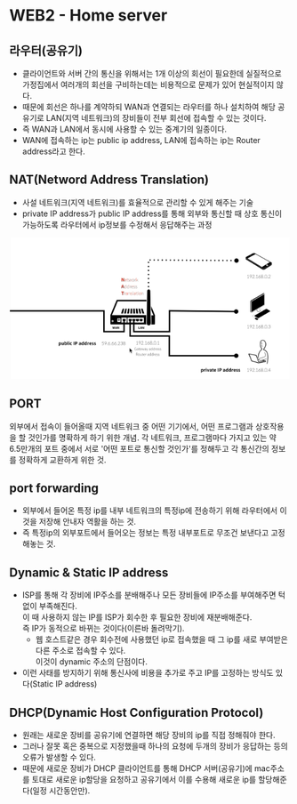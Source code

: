 # WEB2 - Home server

## 라우터(공유기)

- 클라이언트와 서버 간의 통신을 위해서는 1개 이상의 회선이 필요한데 실질적으로 가정집에서 여러개의 회선을 구비하는데는 비용적으로 문제가 있어 현실적이지 않다.  
- 때문에 회선은 하나를 계약하되 WAN과 연결되는 라우터를 하나 설치하여 해당 공유기로 LAN(지역 네트워크)의 장비들이 전부 회선에 접속할 수 있는 것이다.  
- 즉 WAN과 LAN에서 동시에 사용할 수 있는 중계기의 일종이다.  
- WAN에 접속하는 ip는 public ip address, LAN에 접속하는 ip는 Router address라고 한다.

## NAT(Netword Address Translation)

- 사설 네트워크(지역 네트워크)를 효율적으로 관리할 수 있게 해주는 기술
- private IP address가 public IP address를 통해 외부와 통신할 때 상호 통신이 가능하도록 라우터에서 ip정보를 수정해서 응답해주는 과정

![image](./Web2/image-14.png)

## PORT
외부에서 접속이 들어올때 지역 네트워크 중 어떤 기기에서, 어떤 프로그램과 상호작용을 할 것인가를 명확하게 하기 위한 개념.
각 네트워크, 프로그램마다 가지고 있는 약 6.5만개의 포트 중에서 서로 '어떤 포트로 통신할 것인가'를 정해두고 각 통신간의 정보를 정확하게 교환하게 위한 것.

## port forwarding
- 외부에서 들어온 특정 ip를 내부 네트워크의 특정ip에 전송하기 위해 라우터에서 이것을 저장해 안내자 역활을 하는 것.
- 즉 특정ip의 외부포트에서 들어오는 정보는 특정 내부포트로 무조건 보낸다고 고정해놓는 것. 

## Dynamic & Static IP address
- ISP를 통해 각 장비에 IP주소를 분배해주나 모든 장비들에 IP주소를 부여해주면 턱없이 부족해진다.  
  이 때 사용하지 않는 IP를 ISP가 회수한 후 필요한 장비에 재분배해준다.  
  즉 IP가 동적으로 바뀌는 것이다(이른바 돌려막기).
  - 웹 호스트같은 경우 회수전에 사용했던 ip로 접속했을 때 그 ip를 새로 부여받은 다른 주소로 접속할 수 있다.     
    이것이 dynamic 주소의 단점이다.
- 이런 사태를 방지하기 위해 통신사에 비용을 추가로 주고 IP를 고정하는 방식도 있다(Static IP address)

## DHCP(Dynamic Host Configuration Protocol)
- 원래는 새로운 장비를 공유기에 연결하면 해당 장비의 ip를 직접 정해줘야 한다.
- 그러나 잘못 혹은 중복으로 지정했을때 하나의 요청에 두개의 장비가 응답하는 등의 오류가 발생할 수 있다.
- 때문에 새로운 장비가 DHCP 클라이언트를 통해 DHCP 서버(공유기)에 mac주소를 토대로 새로운 ip할당을 요청하고 공유기에서 이를 수용해 새로운 ip를 할당해준다(일정 시간동안만).